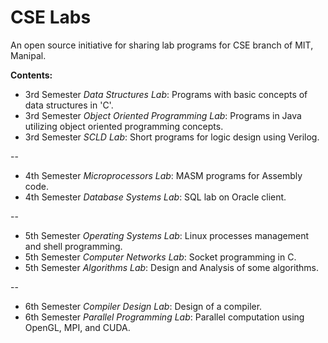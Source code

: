 # CSE Labs

An open source initiative for sharing lab programs for CSE branch of MIT, Manipal. 

**Contents:**

* 3rd Semester *Data Structures Lab*: Programs with basic concepts of data structures in 'C'.
* 3rd Semester *Object Oriented Programming Lab*: Programs in Java utilizing object oriented programming concepts.
* 3rd Semester *SCLD Lab*: Short programs for logic design using Verilog.

--

* 4th Semester *Microprocessors Lab*: MASM programs for Assembly code.
* 4th Semester *Database Systems Lab*: SQL lab on Oracle client.

--

* 5th Semester *Operating Systems Lab*: Linux processes management and shell programming.
* 5th Semester *Computer Networks Lab*: Socket programming in C.
* 5th Semester *Algorithms Lab*: Design and Analysis of some algorithms.

--

* 6th Semester *Compiler Design Lab*: Design of a compiler.
* 6th Semester *Parallel Programming Lab*: Parallel computation using OpenGL, MPI, and CUDA.